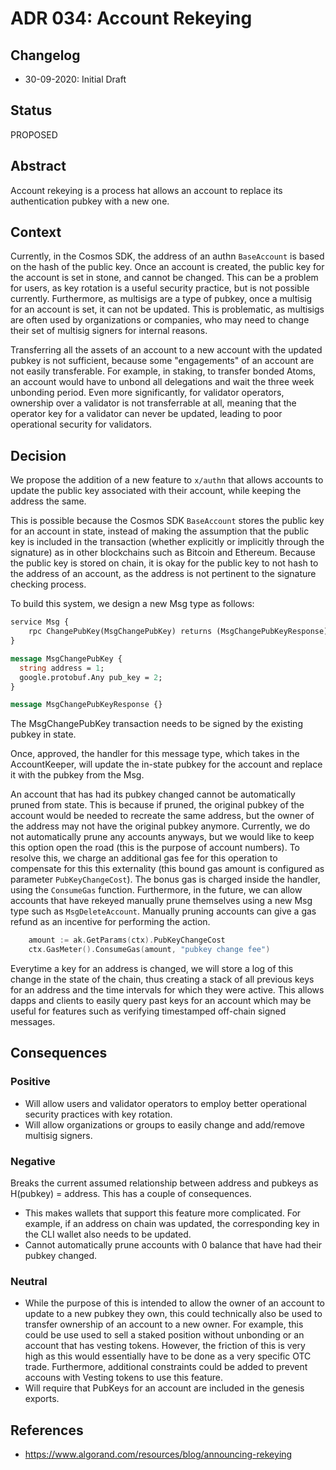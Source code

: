 # ADR 034: Account Rekeying

## Changelog

- 30-09-2020: Initial Draft

## Status

PROPOSED

## Abstract

Account rekeying is a process hat allows an account to replace its authentication pubkey with a new one.

## Context

Currently, in the Cosmos SDK, the address of an authn `BaseAccount` is based on the hash of the public key.  Once an account is created, the public key for the account is set in stone, and cannot be changed.  This can be a problem for users, as key rotation is a useful security practice, but is not possible currently.  Furthermore, as multisigs are a type of pubkey, once a multisig for an account is set, it can not be updated.  This is problematic, as multisigs are often used by organizations or companies, who may need to change their set of multisig signers for internal reasons.

Transferring all the assets of an account to a new account with the updated pubkey is not sufficient, because some "engagements" of an account are not easily transferable.  For example, in staking, to transfer bonded Atoms, an account would have to unbond all delegations and wait the three week unbonding period.  Even more significantly, for validator operators, ownership over a validator is not transferrable at all, meaning that the operator key for a validator can never be updated, leading to poor operational security for validators. 

## Decision

We propose the addition of a new feature to `x/authn` that allows accounts to update the public key associated with their account, while keeping the address the same.

This is possible because the Cosmos SDK `BaseAccount` stores the public key for an account in state, instead of making the assumption that the public key is included in the transaction (whether explicitly or implicitly through the signature) as in other blockchains such as Bitcoin and Ethereum.  Because the public key is stored on chain, it is okay for the public key to not hash to the address of an account, as the address is not pertinent to the signature checking process.

To build this system, we design a new Msg type as follows:

```protobuf
service Msg {
    rpc ChangePubKey(MsgChangePubKey) returns (MsgChangePubKeyResponse);
}

message MsgChangePubKey {
  string address = 1;
  google.protobuf.Any pub_key = 2;
}

message MsgChangePubKeyResponse {}
```

The MsgChangePubKey transaction needs to be signed by the existing pubkey in state.

Once, approved, the handler for this message type, which takes in the AccountKeeper, will update the in-state pubkey for the account and replace it with the pubkey from the Msg.


An account that has had its pubkey changed cannot be automatically pruned from state.  This is because if pruned, the original pubkey of the account would be needed to recreate the same address, but the owner of the address may not have the original pubkey anymore.  Currently, we do not automatically prune any accounts anyways, but we would like to keep this option open the road (this is the purpose of account numbers).  To resolve this, we charge an additional gas fee for this operation to compensate for this this externality (this bound gas amount is configured as parameter `PubKeyChangeCost`). The bonus gas is charged inside the handler, using the `ConsumeGas` function.  Furthermore, in the future, we can allow accounts that have rekeyed manually prune themselves using a new Msg type such as `MsgDeleteAccount`.  Manually pruning accounts can give a gas refund as an incentive for performing the action.


```go
	amount := ak.GetParams(ctx).PubKeyChangeCost
	ctx.GasMeter().ConsumeGas(amount, "pubkey change fee")
```


Everytime a key for an address is changed, we will store a log of this change in the state of the chain, thus creating a stack of all previous keys for an address and the time intervals for which they were active.  This allows dapps and clients to easily query past keys for an account which may be useful for features such as verifying timestamped off-chain signed messages.


## Consequences

### Positive

* Will allow users and validator operators to employ better operational security practices with key rotation.
* Will allow organizations or groups to easily change and add/remove multisig signers.

### Negative

Breaks the current assumed relationship between address and pubkeys as H(pubkey) = address. This has a couple of consequences.

* This makes wallets that support this feature more complicated. For example, if an address on chain was updated, the corresponding key in the CLI wallet also needs to be updated.
* Cannot automatically prune accounts with 0 balance that have had their pubkey changed.


### Neutral

* While the purpose of this is intended to allow the owner of an account to update to a new pubkey they own, this could technically also be used to transfer ownership of an account to a new owner.  For example, this could be use used to sell a staked position without unbonding or an account that has vesting tokens.  However, the friction of this is very high as this would essentially have to be done as a very specific OTC trade. Furthermore, additional constraints could be added to prevent accouns with Vesting tokens to use this feature.
* Will require that PubKeys for an account are included in the genesis exports.

## References

+ https://www.algorand.com/resources/blog/announcing-rekeying

